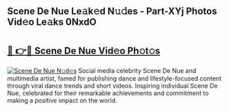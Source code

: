 ## Scene De Nue Le𝚊k𝚎d N𝚞𝚍es - Part-XYj Photos Vid𝚎o Le𝚊ks 0NxdO

# <h2><a href="http://fb9iuxp.evod.top/?m=Scene+De+Nue">🔗 👉🔴 Scene De Nue Vid𝚎o Ph𝚘t𝚘s</a></h2>

[![Scene De Nue N𝚞d𝚎s](https://i.imgur.com/8V9OHl7.gif)](http://fb9iuxp.evod.top/?m=Scene+De+Nue)
Social media celebrity Scene De Nue and multimedia artist, famed for publishing dance and lifestyle-focused content through viral dance trends and short videos. Inspiring individual Scene De Nue, celebrated for their remarkable achievements and commitment to making a positive impact on the world. 
